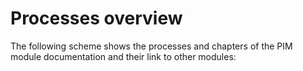 # Processes overview

The following scheme shows the processes and chapters of the PIM module documentation and their link to other modules:
